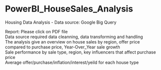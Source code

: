 # PowerBI_HouseSales_Analysis

Housing Data Analysis - Data source: Google Big Query <br>

Report: Please click on PDF file <br>
Data source required data cleanning, data transforming and handling <br>
The analysis give an overview on house sales by region, offer price compared to purchase price, Year-Over_Year sale growth <br>
Sale performance by sale type, region, key influencers that affect purchase price <br>
Average offer/purchase/inflation/interest/yeild for each house type <br>
